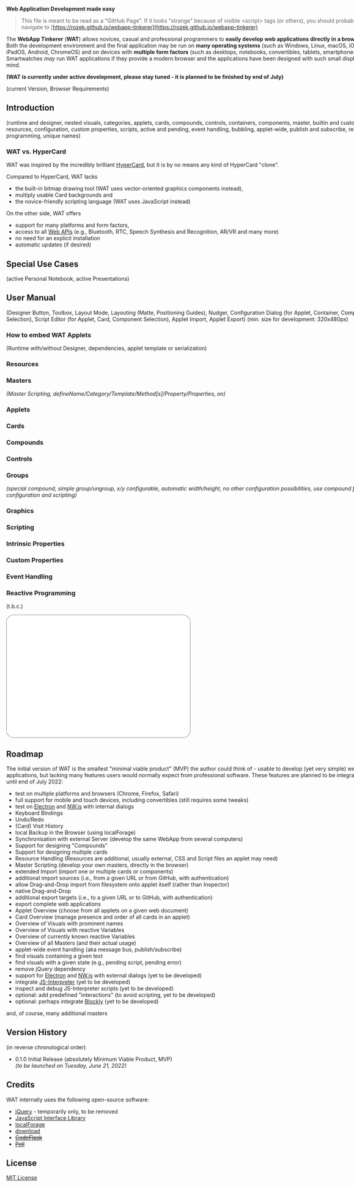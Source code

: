 **Web Application Development made easy**

> This file is meant to be read as a "GitHub Page". If it looks "strange" because of visible &lt;script&gt; tags (or others), you should probably navigate to [https://rozek.github.io/webapp-tinkerer](https://rozek.github.io/webapp-tinkerer)

<script info="if you see this tag, please navigate to https://rozek.github.io/webapp-tinkerer "></script>

The **WebApp Tinkerer** (**WAT**) allows novices, casual and professional programmers to **easily develop web applications directly in a browser**. Both the development environment and the final application may be run on **many operating systems** (such as Windows, Linux, macOS, iOS, iPadOS, Android, ChromeOS) and on devices with **multiple form factors** (such as desktops, notebooks, convertibles, tablets, smartphones).
Smartwatches *may* run WAT applications if they provide a modern browser and the applications have been designed with such small displays in mind.

**(WAT is currently under active development, please stay tuned - it is planned to be finished by end of July)**

(current Version, Browser Requirements)

## Introduction ##

(runtime and designer, nested visuals, categories, applets, cards, compounds, controls, containers, components, master, builtin and custom, resources, configuration, custom properties, scripts, active and pending, event handling, bubbling, applet-wide, publish and subscribe, reactive programming, unique names)

### WAT vs. HyperCard ###

WAT was inspired by the incredibly brilliant [HyperCard](https://en.wikipedia.org/wiki/HyperCard), but it is by no means any kind of HyperCard "clone".

Compared to HyperCard, WAT lacks

* the built-in bitmap drawing tool (WAT uses vector-oriented graphics components instead),
* multiply usable Card backgrounds and
* the novice-friendly scripting language (WAT uses JavaScript instead)

On the other side, WAT offers

* support for many platforms and form factors,
* access to all [Web APIs](https://whatwebcando.today/) (e.g., Bluetooth, RTC, Speech Synthesis and Recognition, AR/VR and many more)
* no need for an explicit installation
* automatic updates (if desired)

## Special Use Cases ##

(active Personal Notebook, active Presentations)

## User Manual ##

(Designer Button, Toolbox, Layout Mode, Layouting (Matte, Positioning Guides), Nudger, Configuration Dialog (for Applet, Container, Component Selection), Script Editor (for Applet, Card, Component Selection), Applet Import, Applet Export)
(min. size for development: 320x480px)

### How to embed WAT Applets ###

(Runtime with/without Designer, dependencies, applet template or serialization)

### Resources ###

### Masters ###

*(Master Scripting, defineName/Category/Template/Method[s]/Property/Properties, on)*

### Applets ###

### Cards ###

### Compounds ###

### Controls ###

### Groups ###

*(special compound, simple group/ungroup, x/y configurable, automatic width/height, no other configuration possibilities, use compound for configuration and scripting)*

### Graphics ###

### Scripting ###

### Intrinsic Properties ###

### Custom Properties ###

### Event Handling ###

### Reactive Programming ###

(t.b.c.)



  <div id="Applet" class="WAT Applet" style="
    display:block; position:relative; overflow:hidden;
    width:480px; height:320px;
    border:dotted 1px black; border-radius:20px;
    background:white; color:black;
  "></div>




## Roadmap ##

The initial version of WAT is the smallest "minimal viable product" (MVP) the author could think of - usable to develop (yet very simple) web applications, but lacking many features users would normally expect from professional software. These features are planned to be integrated until end of July 2022:

* test on multiple platforms and browsers (Chrome, Firefox, Safari)
* full support for mobile and touch devices, including convertibles (still requires some tweaks)
* test on [Electron](https://www.electronjs.org/) and [NW.js](https://nwjs.io/) with internal dialogs
* Keyboard Bindings
* Undo/Redo
* (Card) Visit History
* local Backup in the Browser (using localForage)
* Synchronisation with external Server (develop the same WebApp from several computers)
* Support for designing "Compounds"
* Support for designing multiple cards
* Resource Handling (Resources are additional, usually external, CSS and Script files an applet may need)
* Master Scripting (develop your own masters, directly in the browser)
* extended Import (import one or multiple cards or components)
* additional import sources (i.e., from a given URL or from GitHub, with authentication)
* allow Drag-and-Drop import from filesystem onto applet itself (rather than Inspector)
* native Drag-and-Drop
* additional export targets (i.e., to a given URL or to GitHub, with authentication)
* export complete web applications
* Applet Overview (choose from all applets on a given web document)
* Card Overview (manage presence and order of all cards in an applet)
* Overview of Visuals with prominent names
* Overview of Visuals with reactive Variables
* Overview of currently known reactive Variables
* Overview of all Masters (and their actual usage)
* applet-wide event handling (aka message bus, publish/subscribe)
* find visuals containing a given text
* find visuals with a given state (e.g., pending script, pending error)
* remove jQuery dependency
* support for [Electron](https://www.electronjs.org/) and [NW.js](https://nwjs.io/) with external dialogs (yet to be developed)
* integrate [JS-Interpreter](https://github.com/NeilFraser/JS-Interpreter) (yet to be developed)
* inspect and debug JS-Interpreter scripts (yet to be developed)
* optional: add predefined "interactions" (to avoid scripting, yet to be developed)
* optional: perhaps integrate [Blockly](https://github.com/google/blockly) (yet to be developed)

and, of course, many additional masters

## Version History ##

(in reverse chronological order)

* 0.1.0 Initial Release (absolutely Minimum Viable Product, MVP)<br>*(to be launched on Tuesday, June 21, 2022)*

## Credits ##

WAT internally uses the following open-source software:

* [jQuery](https://github.com/jquery/jquery) - temporarily only, to be removed
* [JavaScript Interface Library](https://github.com/rozek/javascript-interface-library)
* [localForage](https://github.com/localForage/localForage)
* [download](http://danml.com/download.html)
* ~~[CodeFlask](https://github.com/kazzkiq/CodeFlask)~~
* ~~[Pell](https://github.com/jaredreich/pell)~~

## License ##

[MIT License](LICENSE.md)

&nbsp;

<style>
  html { width:100%; height:100% }
  body { min-width:100%; min-height:100% }
</style>

<script name="JIL"         src="js/javascript-interface-library.js"></script>
<script name="jquery"      src="js/jquery-1.12.4.min.js"></script>
<script name="localforage" src="js/localforage.min.js"></script>
<script name="download"    src="js/download.min.js"></script>
<script name="codeflask"   src="js/codeflask.min.js"></script>

<link rel="stylesheet" href="css/WAT-Runtime.css">
<script src="js/WAT-Runtime.js"></script>

<link rel="stylesheet" href="css/WAT-Designer.css">
<script src="js/WAT-Designer.js"></script>
